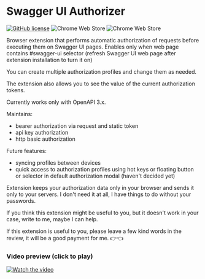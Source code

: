 # Swagger UI Authorizer
[![GitHub license](https://img.shields.io/github/license/rodewitsch/swagger-ui-authorizer)](https://github.com/rodewitsch/swagger-ui-authorizer/blob/master/LICENSE)
![Chrome Web Store](https://img.shields.io/chrome-web-store/users/hhdgdnjkmkhedanhlidcmahodmakepfa?label=chrome%20web%20store%20users)
![Chrome Web Store](https://img.shields.io/chrome-web-store/rating/hhdgdnjkmkhedanhlidcmahodmakepfa?label=chrome%20web%20store%20rating)

Browser extension that performs automatic authorization of requests before executing them on Swagger UI pages. Enables only when web page contains #swagger-ui selector (refresh Swagger UI web page after extension installation to turn it on)

You can create multiple authorization profiles and change them as needed.

The extension also allows you to see the value of the current authorization tokens.

Currently works only with OpenAPI 3.x.

Maintains:
 - bearer authorization via request and static token
 - api key authorization 
 - http basic authorization

Future features:
 - syncing profiles between devices
 - quick access to authorization profiles using hot keys or floating button or selector in default authorization modal (haven't decided yet)

Extension keeps your authorization data only in your browser and sends it only to your servers. I don't need it at all, I have things to do without your passwords.

If you think this extension might be useful to you, but it doesn't work in your case, write to me, maybe I can help.

If this extension is useful to you, please leave a few kind words in the review, it will be a good payment for me. 👉👈

### Video preview (click to play)

[![Watch the video](https://img.youtube.com/vi/2AeB_kTmQYI/maxresdefault.jpg)]([https://www.youtube.com/watch?v=u8NA7PN8EaI](https://www.youtube.com/watch?v=2AeB_kTmQYI))

